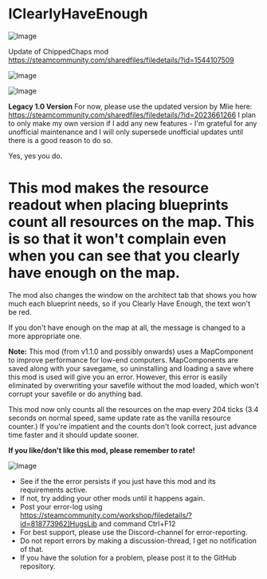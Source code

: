 # IClearlyHaveEnough

![Image](https://i.imgur.com/buuPQel.png)

Update of ChippedChaps mod
https://steamcommunity.com/sharedfiles/filedetails/?id=1544107509

![Image](https://i.imgur.com/pufA0kM.png)

	
![Image](https://i.imgur.com/Z4GOv8H.png)


**Legacy 1.0 Version**
For now, please use the updated version by Mlie here:
https://steamcommunity.com/sharedfiles/filedetails/?id=2023661266
I plan to only make my own version if I add any new features - I'm grateful for any unofficial maintenance and I will only supersede unofficial updates until there is a good reason to do so.

Yes, yes you do.

# This mod makes the resource readout when placing blueprints count all resources on the map. This is so that it won't complain even when you can see that you clearly have enough on the map.


The mod also changes the window on the architect tab that shows you how much each blueprint needs, so if you Clearly Have Enough, the text won't be red.

If you don't have enough on the map at all, the message is changed to a more appropriate one.

**Note:**
This mod (from v1.1.0 and possibly onwards) uses a MapComponent to improve performance for low-end computers. MapComponents are saved along with your savegame, so uninstalling and loading a save where this mod is used will give you an error. However, this error is easily eliminated by overwriting your savefile without the mod loaded, which won't corrupt your savefile or do anything bad.

This mod now only counts all the resources on the map every 204 ticks (3.4 seconds on normal speed, same update rate as the vanilla resource counter.) If you're impatient and the counts don't look correct, just advance time faster and it should update sooner.

**If you like/don't like this mod, please remember to rate!**


![Image](https://i.imgur.com/PwoNOj4.png)



-  See if the the error persists if you just have this mod and its requirements active.
-  If not, try adding your other mods until it happens again.
-  Post your error-log using https://steamcommunity.com/workshop/filedetails/?id=818773962]HugsLib and command Ctrl+F12
-  For best support, please use the Discord-channel for error-reporting.
-  Do not report errors by making a discussion-thread, I get no notification of that.
-  If you have the solution for a problem, please post it to the GitHub repository.




